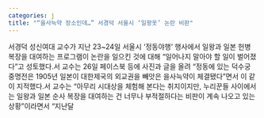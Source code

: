 ```yaml
---
categories: j
title: "“을사늑약 장소인데…” 서경덕 서울시 ‘일왕옷’ 논란 비판"
---
```

서경덕 성신여대 교수가 지난 23~24일 서울시 ‘정동야행’ 행사에서 일왕과 일본 헌병 복장을 대여하는 프로그램이 논란을 일으킨 것에 대해 “일어나지 말아야 할 일이 벌어졌다”고 성토했다.서 교수는 26일 페이스북 등에 사진과 글을 올려 “정동에 있는 덕수궁 중명전은 1905년 일본이 대한제국의 외교권을 빼앗은 을사늑약이 체결됐다”면서 이 같이 지적했다.서 교수는 “아무리 시대상을 체험해 본다는 취지이지만, 누리꾼들 사이에서는 일왕과 일본 순사 복장을 대여하는 건 너무나 부적절하다는 비판이 계속 나오고 있는 상황”이라면서 “지난달 
